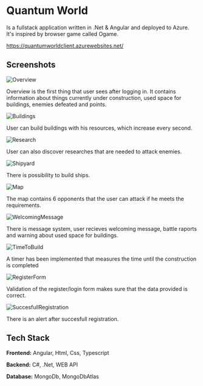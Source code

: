 
# Quantum World

Is a fullstack application written in .Net & Angular and deployed to Azure. It's inspired by browser game called Ogame.

https://quantumworldclient.azurewebsites.net/


## Screenshots

![Overview](https://user-images.githubusercontent.com/51667954/225307430-01c3235b-709e-4eb6-906e-f31dec28ce67.png)

Overview is the first thing that user sees after logging in. It contains information about things currently under construction, used space for buildings, enemies defeated and points.

![Buildings](https://user-images.githubusercontent.com/51667954/225307405-50020e8d-7e85-4317-be89-037aad5c6dc9.png)

User can build buildings with his resources, which increase every second.

![Research](https://user-images.githubusercontent.com/51667954/225307448-91bb3b1e-3ef7-4f27-98aa-dd692e403d46.png)

User can also discover researches that are needed to attack enemies.

![Shipyard](https://user-images.githubusercontent.com/51667954/225307454-4972d50c-20e8-4428-b4cd-8c0597c2bc4f.png)

There is possibility to build ships.

![Map](https://user-images.githubusercontent.com/51667954/225307418-540e63f9-5565-496b-9c7f-31dd11616b80.png)

The map contains 6 opponents that the user can attack if he meets the requirements.

![WelcomingMessage](https://user-images.githubusercontent.com/51667954/225307467-26e3c1ca-fea5-4f28-95bd-b769669eb96c.png)

There is message system, user recieves welcoming message, battle raports and warning about used space for buildings.

![TimeToBuild](https://user-images.githubusercontent.com/51667954/225307464-ec05d374-6944-4d6f-82a4-e29b221c102f.png)

A timer has been implemented that measures the time until the construction is completed

![RegisterForm](https://user-images.githubusercontent.com/51667954/225307446-a62bc037-51e4-4c73-b1dc-e2d508994064.png)

Validation of the register/login form makes sure that the data provided is correct.

![SuccesfullRegistration](https://user-images.githubusercontent.com/51667954/225307461-465d0eb0-711d-40f0-adc2-ebe9c21828dd.png)

There is an alert after succesfull registration.

## Tech Stack

**Frontend:** Angular, Html, Css, Typescript

**Backend:** C#, .Net, WEB API

**Database:** MongoDb, MongoDbAtlas

